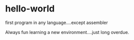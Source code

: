 # hello-world
first program in any language....except assembler

Always fun learning a new environment....just long overdue.
